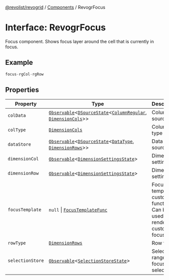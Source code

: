 [@revolist/revogrid](README.md) / [Components](Namespace.Components.md) / RevogrFocus

# Interface: RevogrFocus

Focus component. Shows focus layer around the cell that is currently in focus.

## Example

```ts
focus-rgCol-rgRow
```

## Properties

| Property | Type | Description | Defined in |
| ------ | ------ | ------ | ------ |
| `colData` | [`Observable`](TypeAlias.Observable.md)\<[`DSourceState`](TypeAlias.DSourceState.md)\<[`ColumnRegular`](Interface.ColumnRegular.md), [`DimensionCols`](TypeAlias.DimensionCols.md)\>\> | Column source | [src/components.d.ts:419](https://github.com/revolist/revogrid/blob/2a9402fdf050fa45d175b041168181a63cd72777/src/components.d.ts#L419) |
| `colType` | [`DimensionCols`](TypeAlias.DimensionCols.md) | Column type | [src/components.d.ts:423](https://github.com/revolist/revogrid/blob/2a9402fdf050fa45d175b041168181a63cd72777/src/components.d.ts#L423) |
| `dataStore` | [`Observable`](TypeAlias.Observable.md)\<[`DSourceState`](TypeAlias.DSourceState.md)\<[`DataType`](TypeAlias.DataType.md), [`DimensionRows`](TypeAlias.DimensionRows.md)\>\> | Data rows source | [src/components.d.ts:427](https://github.com/revolist/revogrid/blob/2a9402fdf050fa45d175b041168181a63cd72777/src/components.d.ts#L427) |
| `dimensionCol` | [`Observable`](TypeAlias.Observable.md)\<[`DimensionSettingsState`](Interface.DimensionSettingsState.md)\> | Dimension settings X | [src/components.d.ts:431](https://github.com/revolist/revogrid/blob/2a9402fdf050fa45d175b041168181a63cd72777/src/components.d.ts#L431) |
| `dimensionRow` | [`Observable`](TypeAlias.Observable.md)\<[`DimensionSettingsState`](Interface.DimensionSettingsState.md)\> | Dimension settings Y | [src/components.d.ts:435](https://github.com/revolist/revogrid/blob/2a9402fdf050fa45d175b041168181a63cd72777/src/components.d.ts#L435) |
| `focusTemplate` | `null` \| [`FocusTemplateFunc`](TypeAlias.FocusTemplateFunc.md) | Focus template custom function. Can be used to render custom focus layer. | [src/components.d.ts:439](https://github.com/revolist/revogrid/blob/2a9402fdf050fa45d175b041168181a63cd72777/src/components.d.ts#L439) |
| `rowType` | [`DimensionRows`](TypeAlias.DimensionRows.md) | Row type | [src/components.d.ts:443](https://github.com/revolist/revogrid/blob/2a9402fdf050fa45d175b041168181a63cd72777/src/components.d.ts#L443) |
| `selectionStore` | [`Observable`](TypeAlias.Observable.md)\<[`SelectionStoreState`](TypeAlias.SelectionStoreState.md)\> | Selection, range, focus for selection | [src/components.d.ts:447](https://github.com/revolist/revogrid/blob/2a9402fdf050fa45d175b041168181a63cd72777/src/components.d.ts#L447) |
